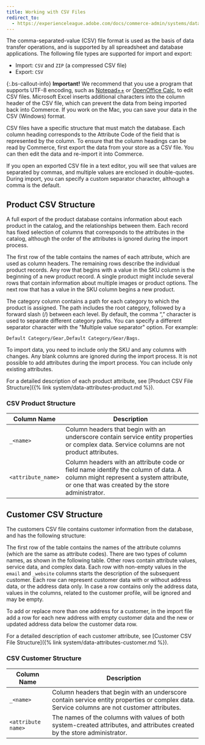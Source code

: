 ```yaml
---
title: Working with CSV Files
redirect_to:
  - https://experienceleague.adobe.com/docs/commerce-admin/systems/data-transfer/data-csv.html
---
```


The comma-separated-value (CSV) file format is used as the basis of data transfer operations, and is supported by all spreadsheet and database applications. The following file types are supported for import and export:

- Import: `CSV` and `ZIP` (a compressed CSV file)
- Export: `CSV`

{:.bs-callout-info}
**Important!** We recommend that you use a program that supports UTF-8 encoding, such as [Notepad++][1] or [OpenOffice Calc][2], to edit CSV files. Microsoft Excel inserts additional characters into the column header of the CSV file, which can prevent the data from being imported back into Commerce. If you work on the Mac, you can save your data in the CSV (Windows) format.

CSV files have a specific structure that must match the database. Each column heading corresponds to the Attribute Code of the field that is represented by the column. To ensure that the column headings can be read by Commerce, first export the data from your store as a CSV file. You can then edit the data and re-import it into Commerce.

If you open an exported CSV file in a text editor, you will see that values are separated by commas, and multiple values are enclosed in double-quotes. During import, you can specify a custom separator character, although a comma is the default.

## Product CSV Structure

A full export of the product database contains information about each product in the catalog, and the relationships between them. Each record has fixed selection of columns that corresponds to the attributes in the catalog, although the order of the attributes is ignored during the import process.

The first row of the table contains the names of each attribute, which are used as column headers. The remaining rows describe the individual product records. Any row that begins with a value in the SKU column is the beginning of a new product record. A single product might include several rows that contain information about multiple images or product options. The next row that has a value in the SKU column begins a new product.

The category column contains a path for each category to which the product is assigned. The path includes the root category, followed by a forward slash (/) between each level. By default, the comma “,” character is used to separate different category paths. You can specify a different separator character with the "Multiple value separator" option. For example:

    Default Category/Gear,Default Category/Gear/Bags.

To import data, you need to include only the SKU and any columns with changes. Any blank columns are ignored during the import process. It is not possible to add attributes during the import process. You can include only existing attributes.

For a detailed description of each product attribute, see [Product CSV File Structure]({% link system/data-attributes-product.md %}).

### CSV Product Structure

Column Name | Description
----------- | -----------
`_<name>` | Column headers that begin with an underscore contain  service entity properties or complex data. Service columns are not product attributes.
`<attribute_name>` | Column headers with an attribute code or field name identify the column of data. A column might represent a system attribute, or one that was created by the store administrator.

## Customer CSV Structure

The customers CSV file contains customer information from the database, and has the following structure:

The first row of the table contains the names of the attribute columns (which are the same as attribute codes). There are two types of column names, as shown in the following table. Other rows contain attribute values, service data, and complex data. Each row with non-empty values in the `email` and `_website` columns starts the description of the subsequent customer. Each row can represent customer data with or without address data, or the address data only. In case a row contains only the address data, values in the columns, related to the customer profile, will be ignored and may be empty.

To add or replace more than one address for a customer, in the import file add a row for each new address with empty customer data and the new or updated address data below the customer data row.

For a detailed description of each customer attribute, see [Customer CSV File Structure]({% link system/data-attributes-customer.md %}).

### CSV Customer Structure

Column Name | Description
----------- | -----------
`_<name>` | Column headers that begin with an underscore contain  service  entity properties or complex data. Service columns are not  customer attributes.
`<attribute name>` | The names of the columns with values of both system-created attributes, and attributes created by the store administrator.

[1]: https://notepad-plus-plus.org/
[2]: https://www.openoffice.org/

